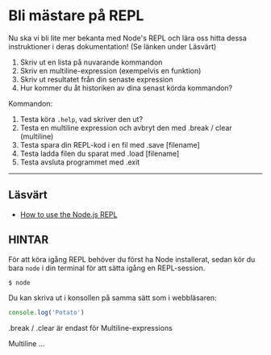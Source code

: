 # Bli mästare på REPL

Nu ska vi bli lite mer bekanta med Node's REPL och lära oss hitta dessa instruktioner i deras dokumentation! (Se länken under Läsvärt)

1. Skriv ut en lista på nuvarande kommandon
2. Skriv en multiline-expression (exempelvis en funktion)
3. Skriv ut resultatet från din senaste expression 
4. Hur kommer du åt historiken av dina senast körda kommandon?


Kommandon:
1. Testa köra `.help`, vad skriver den ut?
2. Testa en multiline expression och avbryt den med .break / clear (multiline)
3. Testa spara din REPL-kod i en fil med .save [filename]
4. Testa ladda filen du sparat med .load [filename]
5. Testa avsluta programmet med .exit 

----------------------------------------------------------------------

## Läsvärt
- [How to use the Node.js REPL](https://nodejs.dev/learn/how-to-use-the-nodejs-repl)

## HINTAR

För att köra igång REPL behöver du först ha Node installerat, sedan kör du bara `node` i din terminal för att sätta igång en REPL-session.

```sh
$ node
```

Du kan skriva ut i konsollen på samma sätt som i webbläsaren:
```js
console.log('Potato')
```

.break / .clear är endast för Multiline-expressions

Multiline ...
